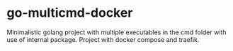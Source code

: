 # go-multicmd-docker

Minimalistic golang project with multiple executables in the cmd folder with use of internal package. Project with docker compose and traefik.
